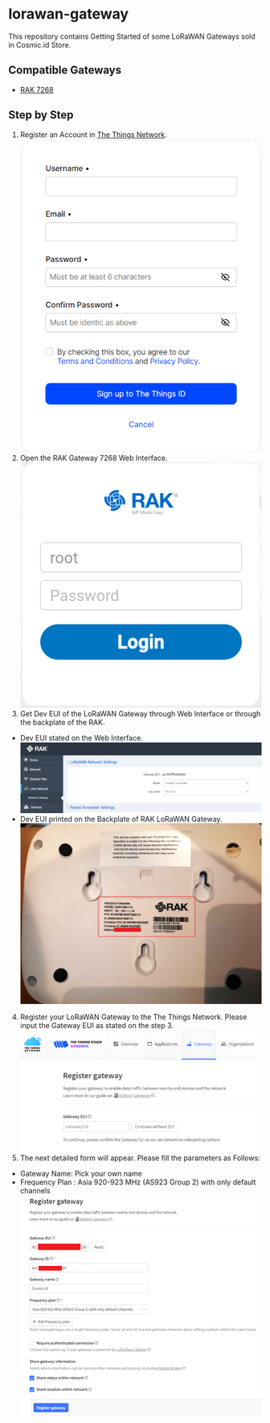 # lorawan-gateway
This repository contains Getting Started of some LoRaWAN Gateways sold in Cosmic.id Store.

## Compatible Gateways

* [RAK 7268](https://www.tokopedia.com/cosmic-iot/gateway-lora-lorawan-merk-rak-tipe-rak7268c-wisgate-edge-lite-2) 

## Step by Step

1. Register an Account in [The Things Network](https://au1.cloud.thethings.network/). ![TTN Account Registration](assets/ttn-registration.png "TTN Account Registration")
2. Open the RAK Gateway 7268 Web Interface. ![RAK Login Page](/assets/rak-login.png)
3. Get Dev EUI of the LoRaWAN Gateway through Web Interface or through the backplate of the RAK. 
* Dev EUI stated on the Web Interface. ![RAK Device EUI](/assets/rak-deveui-web.png) 
* Dev EUI printed on the Backplate of RAK LoRaWAN Gateway. ![RAK Device EUI](/assets/rak-deveui-backplate.jpg)
4. Register your LoRaWAN Gateway to the The Things Network. Please input the Gateway EUI as stated on the step 3. ![Register Gateway](/assets/register-gateway.png)
5. The next detailed form will appear. Please fill the parameters as Follows: 
* Gateway Name: Pick your own name
* Frequency Plan : Asia 920-923 MHz (AS923 Group 2) with only default channels
![Register Gateway](/assets/ttn-register-gateway.png)

